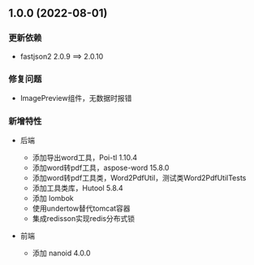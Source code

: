 ## 1.0.0 (2022-08-01)

### 更新依赖

-  fastjson2	2.0.9 ==> 2.0.10

### 修复问题

- ImagePreview组件，无数据时报错

### 新增特性

- 后端

  - 添加导出word工具，Poi-tl 1.10.4
  - 添加word转pdf工具，aspose-word 15.8.0
  - 添加word转pdf工具类，Word2PdfUtil，测试类Word2PdfUtilTests
  - 添加工具类库，Hutool 5.8.4
  - 添加 lombok
  - 使用undertow替代tomcat容器
  - 集成redisson实现redis分布式锁


- 前端
  - 添加 nanoid 4.0.0





